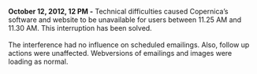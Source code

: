 **October 12, 2012, 12 PM -** Technical difficulties caused Copernica’s
software and website to be unavailable for users between 11.25 AM and
11.30 AM. This interruption has been solved.\
\
The interference had no influence on scheduled emailings. Also, follow
up actions were unaffected. Webversions of emailings and images were
loading as normal. 
